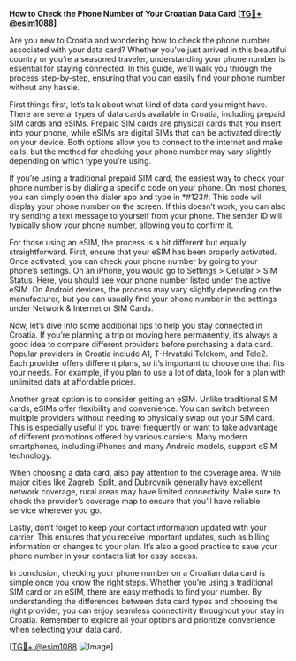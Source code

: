 **How to Check the Phone Number of Your Croatian Data Card [[TG💪+ @esim1088](https://t.me/s/esim1088)]**

Are you new to Croatia and wondering how to check the phone number associated with your data card? Whether you’ve just arrived in this beautiful country or you’re a seasoned traveler, understanding your phone number is essential for staying connected. In this guide, we’ll walk you through the process step-by-step, ensuring that you can easily find your phone number without any hassle.

First things first, let’s talk about what kind of data card you might have. There are several types of data cards available in Croatia, including prepaid SIM cards and eSIMs. Prepaid SIM cards are physical cards that you insert into your phone, while eSIMs are digital SIMs that can be activated directly on your device. Both options allow you to connect to the internet and make calls, but the method for checking your phone number may vary slightly depending on which type you’re using.

If you’re using a traditional prepaid SIM card, the easiest way to check your phone number is by dialing a specific code on your phone. On most phones, you can simply open the dialer app and type in *#123#. This code will display your phone number on the screen. If this doesn’t work, you can also try sending a text message to yourself from your phone. The sender ID will typically show your phone number, allowing you to confirm it.

For those using an eSIM, the process is a bit different but equally straightforward. First, ensure that your eSIM has been properly activated. Once activated, you can check your phone number by going to your phone’s settings. On an iPhone, you would go to Settings > Cellular > SIM Status. Here, you should see your phone number listed under the active eSIM. On Android devices, the process may vary slightly depending on the manufacturer, but you can usually find your phone number in the settings under Network & Internet or SIM Cards.

Now, let’s dive into some additional tips to help you stay connected in Croatia. If you’re planning a trip or moving here permanently, it’s always a good idea to compare different providers before purchasing a data card. Popular providers in Croatia include A1, T-Hrvatski Telekom, and Tele2. Each provider offers different plans, so it’s important to choose one that fits your needs. For example, if you plan to use a lot of data, look for a plan with unlimited data at affordable prices.

Another great option is to consider getting an eSIM. Unlike traditional SIM cards, eSIMs offer flexibility and convenience. You can switch between multiple providers without needing to physically swap out your SIM card. This is especially useful if you travel frequently or want to take advantage of different promotions offered by various carriers. Many modern smartphones, including iPhones and many Android models, support eSIM technology.

When choosing a data card, also pay attention to the coverage area. While major cities like Zagreb, Split, and Dubrovnik generally have excellent network coverage, rural areas may have limited connectivity. Make sure to check the provider’s coverage map to ensure that you’ll have reliable service wherever you go.

Lastly, don’t forget to keep your contact information updated with your carrier. This ensures that you receive important updates, such as billing information or changes to your plan. It’s also a good practice to save your phone number in your contacts list for easy access.

In conclusion, checking your phone number on a Croatian data card is simple once you know the right steps. Whether you’re using a traditional SIM card or an eSIM, there are easy methods to find your number. By understanding the differences between data card types and choosing the right provider, you can enjoy seamless connectivity throughout your stay in Croatia. Remember to explore all your options and prioritize convenience when selecting your data card.

[[TG💪+ @esim1088](https://t.me/s/esim1088) ![Image](https://i.postimg.cc/Y0z9fWf4/image.png)]
